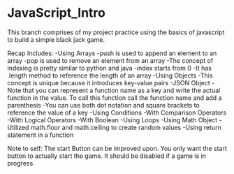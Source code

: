 # JavaScript_Intro
This branch comprises of my project practice using the basics of javascript to build a simple black jack game.

Recap Includes:
  -Using Arrays
    -push is used to append an element to an array
    -pop is used to remove an element from an array
    -The concept of indexing is pretty similar to python and java
      -index starts from 0
      -It has .length method to reference the length of an array
  -Using Objects
    -This concept is unique because it introduces key-value pairs
    -JSON Object
    -Note that you can represent a function name as a key and write the actual function in the value. To call this function
      call the function name and add a parenthesis
     -You can use both dot notation and square brackets to reference the value of a key
  -Using Conditions
    -With Comparison Operators
    -With Logical Operators
    -With Boolean
   -Using Loops
   -Using Math Object
    -Utilized math.floor and math.ceiling to create random values
   -Using return statement in a function
   
   
   Note to self: The start Button can be improved upon. You only want the start button to actually start the game. It should be disabled if a game is in progress
